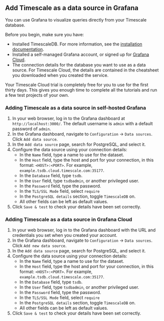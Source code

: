 
## Add Timescale as a data source in Grafana

You can use Grafana to visualize queries directly from your Timescale database.

Before you begin, make sure you have:

*   Installed TimescaleDB. For more information, see the
    [installation documentation][install].
*   Installed a self-managed Grafana account, or signed up for
    [Grafana Cloud][install-grafana].
*   The connection details for the database you want to use as a data source.
    For Timescale Cloud, the details are contained in the cheatsheet you
    downloaded when you created the service.

<Highlight type="cloud" header="Run all tutorials free" button="Try for free">
Your Timescale Cloud trial is completely free for you to use for the first
thirty days. This gives you enough time to complete all the tutorials and run
a few test projects of your own.
</Highlight>

<Tabs label="Add Timescale as a data source in Grafana">

<Tab title="Self-hosted Grafana">

<Procedure>

### Adding Timescale as a data source in self-hosted Grafana

1.  In your web browser, log in to the Grafana dashboard at
    `http://localhost:3000/`. The default username is `admin` with a default
    password of `admin`.
1.  In the Grafana dashboard, navigate to `Configuration` → `Data sources`.
    Click `Add data source`.
1.  In the `Add data source` page, search for PostgreSQL, and select it.
1.  Configure the data source using your connection details:
    *   In the `Name` field, type a name to use for the dataset.
    *   In the `Host` field, type the host and port for your connection, in this
        format: `<HOST>:<PORT>`. For example,
        `example.tsdb.cloud.timescale.com:35177`.
    *   In the `Database` field, type `tsdb`.
    *   In the `User` field, type `tsdbadmin`, or another privileged user.
    *   In the `Password` field, type the password.
    *   In the `TLS/SSL Mode` field, select `require`
    *   In the `PostgreSQL details` section, toggle `TimescaleDB` on.
    *   All other fields can be left as default values.
1.  Click `Save & test` to check your details have been set correctly.

</Procedure>

</Tab>

<Tab title="Grafana Cloud">

<Procedure>

### Adding Timescale as a data source in Grafana Cloud

1.  In your web browser, log in to the Grafana dashboard with the URL and
    credentials you set when you created your account.
1.  In the Grafana dashboard, navigate to `Configuration` → `Data sources`.
    Click `Add new data source`.
1.  In the `Add data source` page, search for PostgreSQL, and select it.
1.  Configure the data source using your connection details:
    *   In the `Name` field, type a name to use for the dataset.
    *   In the `Host` field, type the host and port for your connection, in this
        format: `<HOST>:<PORT>`. For example,
        `example.tsdb.cloud.timescale.com:35177`.
    *   In the `Database` field, type `tsdb`.
    *   In the `User` field, type `tsdbadmin`, or another privileged user.
    *   In the `Password` field, type the password.
    *   In the `TLS/SSL Mode` field, select `require`
    *   In the `PostgreSQL details` section, toggle `TimescaleDB` on.
    *   All other fields can be left as default values.
1.  Click `Save & test` to check your details have been set correctly.

</Procedure>

</Tab>

</Tabs>

[install-grafana]: https://grafana.com/get/
[install]: /install/:currentVersion:/installation-cloud/
